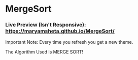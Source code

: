# MergeSort

### Live Preview (Isn't Responsive): https://maryamsheta.github.io/MergeSort/

Important Note: Every time you refresh you get a new theme.

The Algorithm Used Is MERGE SORT!

